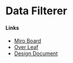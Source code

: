 # Data Filterer

#### Links
- [Miro Board](https://miro.com/app/board/uXjVPJVB6yU=/?share_link_id=618301905590) <br>
- [Over Leaf](https://www.overleaf.com/read/bhrpkbktjjdf)
- [Design Document](https://github.com/kasivisu4/list-curator/blob/main/data-filterer/documents/requirements/data_filterer_design.pdf)
